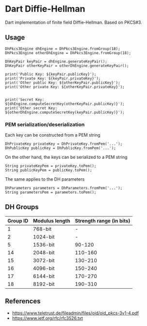 # Dart Diffie-Hellman

Dart implementation of finite field Diffie-Hellman. Based on PKCS#3.

## Usage

```
DhPkcs3Engine dhEngine = DhPkcs3Engine.fromGroup(18);
DhPkcs3Engine otherDhEngine = DhPkcs3Engine.fromGroup(18);

DhKeyPair keyPair = dhEngine.generateKeyPair();
DhKeyPair otherKeyPair = otherDhEngine.generateKeyPair();

print('Public Key: ${keyPair.publicKey}');
print('Private Key: ${keyPair.privateKey}');
print('Other public Key: ${otherKeyPair.publicKey}');
print('Other private Key: ${otherKeyPair.privateKey}');


print('Secret Key: ${dhEngine.computeSecretKey(otherKeyPair.publicKey)}');
print('Other secret Key: ${otherDhEngine.computeSecretKey(keyPair.publicKey)}');
```

### PEM serialization/deserialization

Each key can be constructed from a PEM string

```
DhPrivateKey privateKey = DhPrivateKey.fromPem('...');
DhPublicKey publicKey = DhPublicKey.fromPem('...');
```

On the other hand, the keys can be serialized to a PEM string

```
String privateKeyPem = privateKey.toPem();
String publicKeyPem = publicKey.toPem();
```

The same applies to the DH parameters

```
DhParameters parameters = DhParameters.fromPem('...');
String parametersPem = parameters.toPem();
```

## DH Groups

| Group ID | Modulus length | Strength range (in bits) |
|----------|----------------|--------------------------|
| 1        | 768-bit        | -                        |
| 2        | 1024-bit       | -                        |
| 5        | 1536-bit       | 90-120                   |
| 14       | 2048-bit       | 110-160                  |
| 15       | 3072-bit       | 130-210                  |
| 16       | 4096-bit       | 150-240                  |
| 17       | 6144-bit       | 170-270                  |
| 18       | 8192-bit       | 190-310                  |

## References

- https://www.teletrust.de/fileadmin/files/oid/oid_pkcs-3v1-4.pdf
- https://www.ietf.org/rfc/rfc3526.txt